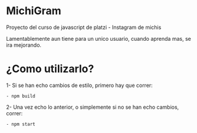 # MichiGram

Proyecto del curso de javascript de platzi - Instagram de michis

Lamentablemente aun tiene para un unico usuario, cuando aprenda mas, se ira mejorando. 

# ¿Como utilizarlo?

1- Si se han echo cambios de estilo, primero hay que correr:

    - npm build
    
2- Una vez echo lo anterior, o simplemente si no se han echo cambios, correr:

    - npm start
